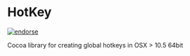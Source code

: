 HotKey
======
[![endorse](http://api.coderwall.com/bytespider/endorsecount.png)](http://coderwall.com/bytespider)  

Cocoa library for creating global hotkeys in OSX > 10.5 64bit
